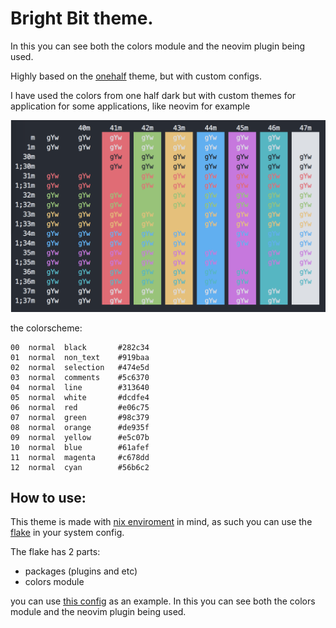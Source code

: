 # Bright Bit theme.
In this you can see both the colors module and the neovim plugin being used.


Highly based on the [onehalf](https://github.com/sonph/onehalf) theme, but with custom configs.

I have used the colors from one half dark but with custom themes for application for some applications,
like neovim for example

![dark](./screenshots/colors.png)

the colorscheme:
```
00  normal  black       #282c34
01  normal  non_text    #919baa
02  normal  selection   #474e5d
03  normal  comments    #5c6370
04  normal  line        #313640
05  normal  white       #dcdfe4
06  normal  red         #e06c75
07  normal  green       #98c379
08  normal  orange      #de935f
09  normal  yellow      #e5c07b
10  normal  blue        #61afef
11  normal  magenta     #c678dd
12  normal  cyan        #56b6c2
```


## How to use:

This theme is made with [nix enviroment](https://nixos.org/) in mind,
as such you can use the [flake](./flake.nix) in your system config.

The flake has 2 parts:
- packages (plugins and etc)
- colors module

you can use [this config](https://www.github.com/Azeved00/.files) as an example.
In this you can see both the colors module and the neovim plugin being used.

